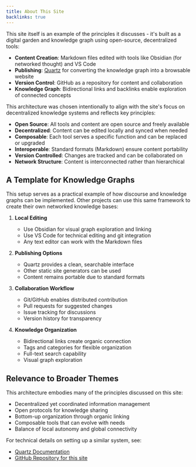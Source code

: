 ```yaml
---
title: About This Site
backlinks: true
---
```


This site itself is an example of the principles it discusses - it's built as a digital garden and knowledge graph using open-source, decentralized tools:

- **Content Creation**: Markdown files edited with tools like Obsidian (for networked thought) and VS Code
- **Publishing**: [Quartz](https://quartz.jzhao.xyz/) for converting the knowledge graph into a browsable website
- **Version Control**: GitHub as a repository for content and collaboration
- **Knowledge Graph**: Bidirectional links and backlinks enable exploration of connected concepts

This architecture was chosen intentionally to align with the site's focus on decentralized knowledge systems and reflects key principles:

- **Open Source**: All tools and content are open source and freely available
- **Decentralized**: Content can be edited locally and synced when needed
- **Composable**: Each tool serves a specific function and can be replaced or upgraded
- **Interoperable**: Standard formats (Markdown) ensure content portability
- **Version Controlled**: Changes are tracked and can be collaborated on
- **Network Structure**: Content is interconnected rather than hierarchical

## A Template for Knowledge Graphs

This setup serves as a practical example of how discourse and knowledge graphs can be implemented. Other projects can use this same framework to create their own networked knowledge bases:

1. **Local Editing**
   - Use Obsidian for visual graph exploration and linking
   - Use VS Code for technical editing and git integration
   - Any text editor can work with the Markdown files

2. **Publishing Options**
   - Quartz provides a clean, searchable interface
   - Other static site generators can be used
   - Content remains portable due to standard formats

3. **Collaboration Workflow**
   - Git/GitHub enables distributed contribution
   - Pull requests for suggested changes
   - Issue tracking for discussions
   - Version history for transparency

4. **Knowledge Organization**
   - Bidirectional links create organic connection
   - Tags and categories for flexible organization
   - Full-text search capability
   - Visual graph exploration

## Relevance to Broader Themes

This architecture embodies many of the principles discussed on this site:
- Decentralized yet coordinated information management
- Open protocols for knowledge sharing
- Bottom-up organization through organic linking
- Composable tools that can evolve with needs
- Balance of local autonomy and global connectivity

For technical details on setting up a similar system, see:
- [Quartz Documentation](https://quartz.jzhao.xyz/)
- [GitHub Repository for this site](https://github.com/DarrenZal)